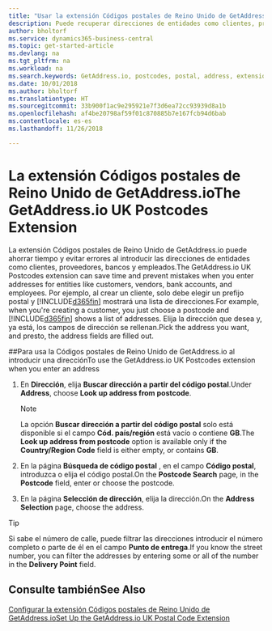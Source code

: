 ```yaml
---
title: "Usar la extensión Códigos postales de Reino Unido de GetAddress.io | Documentos de Microsoft"
description: Puede recuperar direcciones de entidades como clientes, proveedores, empleados y bancos en Reino Unido desde el servicio GetAddress.io.
author: bholtorf
ms.service: dynamics365-business-central
ms.topic: get-started-article
ms.devlang: na
ms.tgt_pltfrm: na
ms.workload: na
ms.search.keywords: GetAddress.io, postcodes, postal, address, extension
ms.date: 10/01/2018
ms.author: bholtorf
ms.translationtype: HT
ms.sourcegitcommit: 33b900f1ac9e295921e7f3d6ea72cc93939d8a1b
ms.openlocfilehash: af4be20798af59f01c870885b7e167fcb94d6bab
ms.contentlocale: es-es
ms.lasthandoff: 11/26/2018

---
```


# <a name="the-getaddressio-uk-postcodes-extension"></a><span data-ttu-id="dad7c-103">La extensión Códigos postales de Reino Unido de GetAddress.io</span><span class="sxs-lookup"><span data-stu-id="dad7c-103">The GetAddress.io UK Postcodes Extension</span></span>
<span data-ttu-id="dad7c-104">La extensión Códigos postales de Reino Unido de GetAddress.io puede ahorrar tiempo y evitar errores al introducir las direcciones de entidades como clientes, proveedores, bancos y empleados.</span><span class="sxs-lookup"><span data-stu-id="dad7c-104">The GetAddress.io UK Postcodes extension can save time and prevent mistakes when you enter addresses for entities like customers, vendors, bank accounts, and employees.</span></span> <span data-ttu-id="dad7c-105">Por ejemplo, al crear un cliente, solo debe elegir un prefijo postal y [!INCLUDE[d365fin](includes/d365fin_md.md)] mostrará una lista de direcciones.</span><span class="sxs-lookup"><span data-stu-id="dad7c-105">For example, when you're creating a customer, you just choose a postcode and [!INCLUDE[d365fin](includes/d365fin_md.md)] shows a list of addresses.</span></span> <span data-ttu-id="dad7c-106">Elija la dirección que desea y, ya está, los campos de dirección se rellenan.</span><span class="sxs-lookup"><span data-stu-id="dad7c-106">Pick the address you want, and presto, the address fields are filled out.</span></span>  

##<a name="to-use-the-getaddressio-uk-postcodes-extension-when-you-enter-an-address"></a><span data-ttu-id="dad7c-107">Para usa la Códigos postales de Reino Unido de GetAddress.io al introducir una dirección</span><span class="sxs-lookup"><span data-stu-id="dad7c-107">To use the GetAddress.io UK Postcodes extension when you enter an address</span></span>
1. <span data-ttu-id="dad7c-108">En **Dirección**, elija **Buscar dirección a partir del código postal**.</span><span class="sxs-lookup"><span data-stu-id="dad7c-108">Under **Address**, choose **Look up address from postcode**.</span></span>  

    > [!NOTE]  
    >   <span data-ttu-id="dad7c-109">La opción **Buscar dirección a partir del código postal** solo está disponible si el campo **Cód. país/región** está vacío o contiene **GB**.</span><span class="sxs-lookup"><span data-stu-id="dad7c-109">The **Look up address from postcode** option is available only if the **Country/Region Code** field is either empty, or contains **GB**.</span></span>
2. <span data-ttu-id="dad7c-110">En la página **Búsqueda de código postal** , en el campo **Código postal**, introduzca o elija el código postal.</span><span class="sxs-lookup"><span data-stu-id="dad7c-110">On the **Postcode Search** page, in the **Postcode** field, enter or choose the postcode.</span></span>  
3. <span data-ttu-id="dad7c-111">En la página **Selección de dirección**, elija la dirección.</span><span class="sxs-lookup"><span data-stu-id="dad7c-111">On the **Address Selection** page, choose the address.</span></span>  

> [!TIP]  
>   <span data-ttu-id="dad7c-112">Si sabe el número de calle, puede filtrar las direcciones introducir el número completo o parte de él en el campo **Punto de entrega**.</span><span class="sxs-lookup"><span data-stu-id="dad7c-112">If you know the street number, you can filter the addresses by entering some or all of the number in the **Delivery Point** field.</span></span>


## <a name="see-also"></a><span data-ttu-id="dad7c-113">Consulte también</span><span class="sxs-lookup"><span data-stu-id="dad7c-113">See Also</span></span>
[<span data-ttu-id="dad7c-114">Configurar la extensión Códigos postales de Reino Unido de GetAddress.io</span><span class="sxs-lookup"><span data-stu-id="dad7c-114">Set Up the GetAddress.io UK Postal Code Extension</span></span>](LocalFunctionality/UnitedKingdom/uk-setup-postal-code-service.md)

